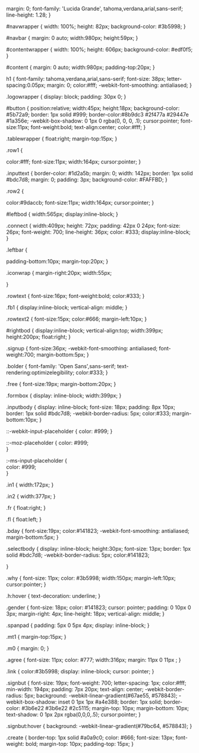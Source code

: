 
  margin: 0;
  font-family: 'Lucida Grande', tahoma,verdana,arial,sans-serif;
  line-height: 1.28;
}

#navwrapper {
  width: 100%;
  height: 82px;
  background-color: #3b5998;
}

#navbar {
  margin: 0 auto;
  width:980px;
  height:59px;
}

#contentwrapper {
  width: 100%;
  height: 606px;
  background-color: #edf0f5;
}

#content {
  margin: 0 auto;
  width:980px;
  padding-top:20px;
}

h1 {
  font-family: tahoma,verdana,arial,sans-serif;
  font-size: 38px;
  letter-spacing:0.05px;
  margin: 0;
  color:#fff;
  -webkit-font-smoothing: antialiased;
}

.logowrapper {
  display: block;
  padding: 30px 0;
}

#button {
  position:relative;
  width:45px;
  height:18px;
  background-color: #5b72a9;
  border: 1px solid #999;
  border-color:#8b9dc3 #2f477a #29447e #1a356e;
  -webkit-box-shadow: 0 1px 0 rgba(0, 0, 0, .1);
  cursor:pointer;
  font-size:11px;
  font-weight:bold;
  text-align:center;
  color:#fff;
}

.tablewrapper {
  float:right;
  margin-top:15px;
}

.row1 {
  
  color:#fff;
  font-size:11px;
  width:164px;
  cursor:pointer;
}

.inputtext {
  border-color: #1d2a5b;
  margin: 0;
  width: 142px;
  border: 1px solid #bdc7d8;
  margin: 0;
  padding: 3px;
  background-color: #FAFFBD;
}

.row2 {
  
  color:#9daccb;
  font-size:11px;
  width:164px;
  cursor:pointer;
}

#leftbod {
  width:565px;
  display:inline-block;
}

.connect {
  width:409px;
  height: 72px;
  padding: 42px 0 24px;
  font-size: 26px;
  font-weight: 700;
  line-height: 36px;
  color: #333;
  display:inline-block;
}

.leftbar {
  
  padding-bottom:10px;
  margin-top:20px;
}

.iconwrap {
  margin-right:20px;
  width:55px;
  
}

.rowtext {
  font-size:16px;
  font-weight:bold;
  color:#333;
}


.fb1 {
  display:inline-block;
  vertical-align: middle;
}

.rowtext2 {
  font-size:15px;
  color:#666;
  margin-left:10px;
}

#rightbod {
  display:inline-block;
  vertical-align:top;
  width:399px;
  height:200px;
  float:right;
}

.signup {
  font-size:36px;
  -webkit-font-smoothing: antialiased;
  font-weight:700;
  margin-bottom:5px;
}

.bolder {
  font-family: 'Open Sans',sans-serif;
  text-rendering:optimizelegibility;
  color:#333;
}

.free {
  font-size:19px;
  margin-bottom:20px;
}

.formbox {
  display: inline-block;
  width:399px;
}

.inputbody {
  display: inline-block;
  font-size: 18px;
  padding: 8px 10px;
  border: 1px solid #bdc7d8;
-webkit-border-radius: 5px;
  color:#333;
  margin-bottom:10px;
}

::-webkit-input-placeholder {
   color: #999;
}

::-moz-placeholder {
   color: #999;  
}

:-ms-input-placeholder {  
   color: #999;  
}

.in1 {
  width:172px;
}

.in2 {
  width:377px;
}

.fr {
  float:right;
}

.fl {
  float:left;
}

.bday {
  font-size:19px;
  color:#141823;
  -webkit-font-smoothing: antialiased;
  margin-bottom:5px;
}

.selectbody {
  display: inline-block;
  height:30px;
  font-size: 13px;
  border: 1px solid #bdc7d8;
  -webkit-border-radius: 5px;
  color:#141823;
 
}

.why {
  font-size: 11px;
  color: #3b5998;
  width:150px;
  margin-left:10px;
  cursor:pointer;
}

.h:hover {
  text-decoration: underline;
}

.gender {
  font-size: 18px;
  color: #141823;
  cursor: pointer;
  padding: 0 10px 0 3px;
  margin-right: 4px;
  line-height: 18px;
  vertical-align: middle;
}

.spanpad {
  padding: 5px 0 5px 4px;
  display: inline-block;
}

.mt1 {
  margin-top:15px;
}

.m0 {
  margin: 0;
}

.agree {
  font-size: 11px;
  color: #777;
  width:316px;
  margin: 11px 0 11px ;
}

.link {
  color:#3b5998;
  display: inline-block;
  cursor: pointer;
}

.signbut {
  font-size: 19px;
  font-weight: 700;
  letter-spacing: 1px;
  color:#fff;
  min-width: 194px;
  padding: 7px 20px;
  text-align: center;
  -webkit-border-radius: 5px;
  background: -webkit-linear-gradient(#67ae55, #578843);
  -webkit-box-shadow: inset 0 1px 1px #a4e388;
  border: 1px solid;
border-color: #3b6e22 #3b6e22 #2c5115;
  margin-top: 10px;
margin-bottom: 10px;
  text-shadow: 0 1px 2px rgba(0,0,0,.5);
  cursor:pointer;
}

.signbut:hover {
  background: -webkit-linear-gradient(#79bc64, #578843);
}

.create {
  border-top: 1px solid #a0a9c0;
  color: #666;
  font-size: 13px;
  font-weight: bold;
  margin-top: 10px;
  padding-top: 15px;
}
